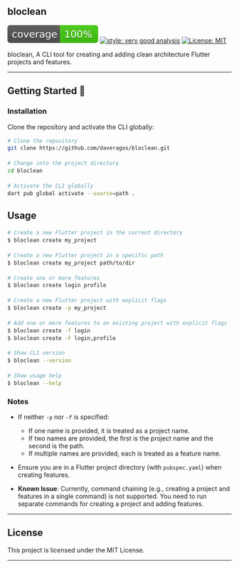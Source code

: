 ## bloclean

![coverage][coverage_badge]
[![style: very good analysis][very_good_analysis_badge]][very_good_analysis_link]
[![License: MIT][license_badge]][license_link]

bloclean, A CLI tool for creating and adding clean architecture Flutter projects and features.

---

## Getting Started 🚀

### Installation

Clone the repository and activate the CLI globally:

```sh
# Clone the repository
git clone https://github.com/daveragos/bloclean.git

# Change into the project directory
cd bloclean

# Activate the CLI globally
dart pub global activate --source=path .
```

## Usage

```sh
# Create a new Flutter project in the current directory
$ bloclean create my_project

# Create a new Flutter project in a specific path
$ bloclean create my_project path/to/dir

# Create one or more features
$ bloclean create login profile

# Create a new Flutter project with explicit flags
$ bloclean create -p my_project

# Add one or more features to an existing project with explicit flags
$ bloclean create -f login
$ bloclean create -F login,profile

# Show CLI version
$ bloclean --version

# Show usage help
$ bloclean --help
```

### Notes

- If neither `-p` nor `-f` is specified:
  - If one name is provided, it is treated as a project name.
  - If two names are provided, the first is the project name and the second is the path.
  - If multiple names are provided, each is treated as a feature name.

- Ensure you are in a Flutter project directory (with `pubspec.yaml`) when creating features.

- **Known Issue**: Currently, command chaining (e.g., creating a project and features in a single command) is not supported. You need to run separate commands for creating a project and adding features.

---

## License

This project is licensed under the MIT License.

---

[coverage_badge]: coverage_badge.svg
[license_badge]: https://img.shields.io/badge/license-MIT-blue.svg
[license_link]: https://opensource.org/licenses/MIT
[very_good_analysis_badge]: https://img.shields.io/badge/style-very_good_analysis-B22C89.svg
[very_good_analysis_link]: https://pub.dev/packages/very_good_analysis
[very_good_cli_link]: https://github.com/VeryGoodOpenSource/very_good_cli